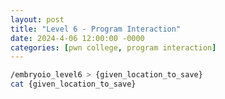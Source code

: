 ```yaml
---
layout: post
title: "Level 6 - Program Interaction"
date: 2024-4-06 12:00:00 -0000
categories: [pwn college, program interaction]
---
```


```bash
/embryoio_level6 > {given_location_to_save}
cat {given_location_to_save}
```
